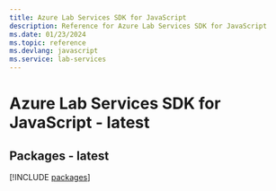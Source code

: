 ```yaml
---
title: Azure Lab Services SDK for JavaScript
description: Reference for Azure Lab Services SDK for JavaScript
ms.date: 01/23/2024
ms.topic: reference
ms.devlang: javascript
ms.service: lab-services
---
```

# Azure Lab Services SDK for JavaScript - latest
## Packages - latest
[!INCLUDE [packages](lab-services-index.md)]